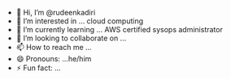 - 👋 Hi, I’m @rudeenkadiri
- 👀 I’m interested in ... cloud computing 
- 🌱 I’m currently learning ... AWS certified sysops administrator
- 💞️ I’m looking to collaborate on ...
- 📫 How to reach me ...
- 😄 Pronouns: ...he/him
- ⚡ Fun fact: ...

<!---
rudeenkadiri/rudeenkadiri is a ✨ special ✨ repository because its `README.md` (this file) appears on your GitHub profile.
You can click the Preview link to take a look at your changes.
--->
